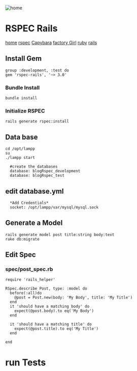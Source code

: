 ![home](image/Rspec.jpg)
# RSPEC Rails

[home](../index.md) [rspec](rspec01.md) [Capybara](capybara.md) [factory Girl](factoryGirl.md) [ruby](ruby01.md) [rails](rails11.md)

## Install Gem
    group :development, :test do
    gem 'rspec-rails', '~> 3.0'

### Bundle Install
    bundle install

### Initialize RSPEC
    rails generate rspec:install

## Data base
    cd /opt/lampp
    su
    ./lampp start

      #create the databases
      database: blogRspec_development
      database: blogRspec_test

## edit database.yml
      *Add Credentials*
      socket: /opt/lampp/var/mysql/mysql.sock

## Generate a Model
    rails generate model post title:string body:text
    rake db:migrate


## Edit Spec

### spec/post_spec.rb

    require 'rails_helper'

    RSpec.describe Post, type: :model do
      before(:all)do
        @post = Post.new(body: 'My Body', title: 'My Title')
      end
      it 'should have a matching body' do
        expect(@post.body).to eq('My Body')
      end

      it 'should have a matching title' do
        expect(@post.title).to eq('My Title')
      end

    end

# run Tests